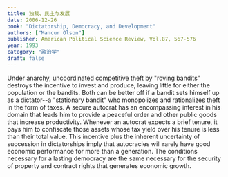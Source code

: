 ```yaml
---
title: 独裁、民主与发展
date: 2006-12-26
book: "Dictatorship, Democracy, and Development"
authors: ["Mancur Olson"]
publisher: American Political Science Review, Vol.87, 567-576
year: 1993
category: "政治学"
draft: false
---
```


Under anarchy, uncoordinated competitive theft by "roving bandits" destroys the incentive to invest and produce, leaving little for either the population or the bandits. Both can be better off if a bandit sets himself up as a dictator--a "stationary bandit" who monopolizes and rationalizes theft in the form of taxes. A secure autocrat has an encompassing interest in his domain that leads him to provide a peaceful order and other public goods that increase productivity. Whenever an autocrat expects a brief tenure, it pays him to confiscate those assets whose tax yield over his tenure is less than their total value. This incentive plus the inherent uncertainty of succession in dictatorships imply that autocracies will rarely have good economic performance for more than a generation. The conditions necessary for a lasting democracy are the same necessary for the security of property and contract rights that generates economic growth.